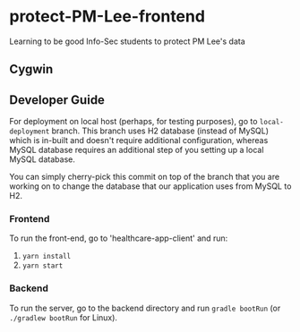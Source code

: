 # protect-PM-Lee-frontend
Learning to be good Info-Sec students to protect PM Lee's data

## Cygwin

## Developer Guide

For deployment on local host (perhaps, for testing purposes), go to `local-deployment` branch. This branch uses H2 database (instead of MySQL) which is in-built and doesn't require additional configuration, whereas MySQL database requires an additional step of you setting up a local MySQL database. 

You can simply cherry-pick this commit on top of the branch that you are working on to change the database that our application uses from MySQL to H2.

### Frontend
To run the front-end, go to 'healthcare-app-client' and run:
1. `yarn install`
1. `yarn start`

### Backend
To run the server, go to the backend directory and run `gradle bootRun` (or `./gradlew bootRun` for Linux).
